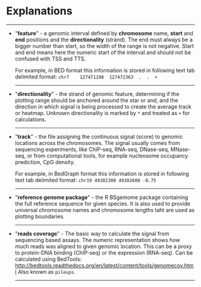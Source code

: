 Explanations
============

------------------------------------------------------

* "**feature**" - a genomic interval defined by **chromosome** name, **start** and **end** positions and the **directionality** (strand). The end must always be a bigger number than start, so the width of the range is not negative. Start and end means here the numeric start of the interval and should not be confused with TSS and TTS.

    For example, in BED format this information is stored in following text tab delimited format: `chr7    127471196  127472363  .  .  +`

    ------------------------------------------------------

* "**directionality**" - the strand of genomic feature, determining if the plotting range should be anchored around the star or and, and the direction in which signal is being processed to create the average track or heatmap. Unknown directionality is marked by `*` and treated as `+` for calculations.

    ------------------------------------------------------

*  "**track**" - the file assigning the continuous signal (score) to genomic locations across the chromosomes. The signal usually comes from sequencing experiments, like ChIP-seq, RNA-seq, DNase-seq, MNase-seq, or from computational tools, for example nucleosome occupancy prediction, CpG density.

    For example, in BedGraph format this information is stored in following text tab delimited format: `chr19 49302300 49302600 -0.75`

    ------------------------------------------------------

*  "**reference genome package**" - the R BSgemome package containing the full reference sequence for given species. It is also used to provide universal chromosome names and chromosome lengths taht are used as plotting boundaries.

    ------------------------------------------------------

*  "**reads coverage**" - The basic way to calculate the signal from sequencing based assays. The numeric representation shows how much reads was aligned to given genomic location. This can be a proxy to protein-DNA binding (ChIP-seq) or the expression (RNA-seq). Can be calculated using BedTools: http://bedtools.readthedocs.org/en/latest/content/tools/genomecov.html  Also known as `pileups`.

    ------------------------------------------------------
